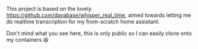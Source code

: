 This project is based on the lovely https://github.com/davabase/whisper_real_time, aimed towards letting me do realtime transcription for my from-scratch home assistant.

Don't mind what you see here, this is only public so I can easily clone onto my containers 😆
